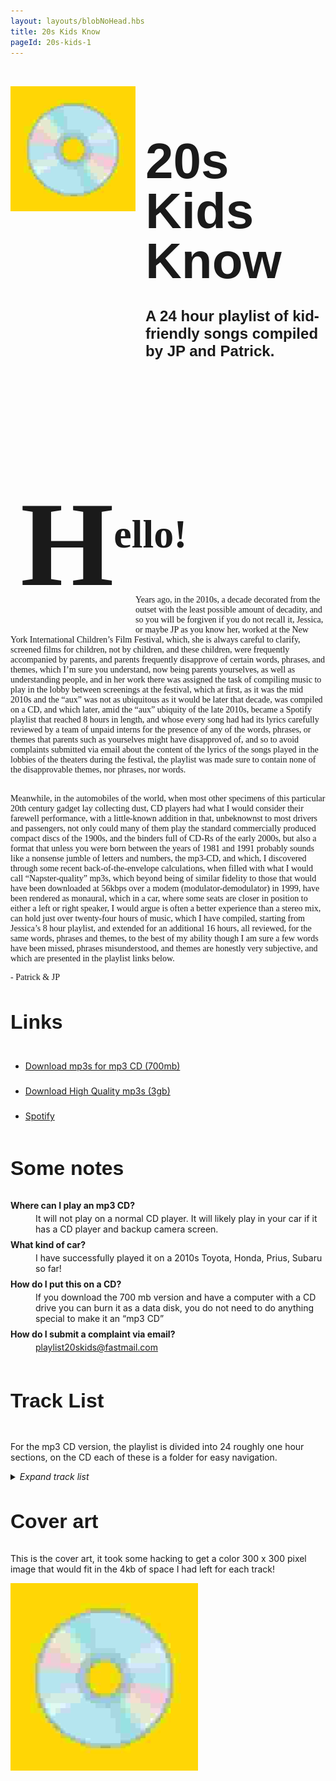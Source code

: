 ```yaml
---
layout: layouts/blobNoHead.hbs
title: 20s Kids Know
pageId: 20s-kids-1
---
```


<style>
    h1, h2, h3 {
        font-family:  'CooperHewittOTF-Bold', sans-serif;
    }

    #top-heading h1 {
        font-size: 5rem;
        line-height: 5rem;
        margin-bottom: 0.5rem;
    }

    #top-heading h2 {
        font-family: 'CooperHewittOTF-Medium', sans-serif;
        font-size: 1.5rem;
    }

    h3 {
        font-size: 2rem;
    }


    #top-heading img {
        margin-top: 2rem;
        margin-right: 1rem;
        width: 200px;
        height: 200px;
    }

    #letter #hello {
        font-size: 4rem;
        vertical-align: top; 
        padding: 1rem;
        font-family: georgia;
    }

    #letter {
        font-family: georgia;
    }

    #letter #h {
        font-size: 12rem;
        position: relative;
        top: 60px;
        
    }

    dl dt {
        font-weight: bold;
        margin: 0.5rem 0 0.25rem;
    }

    @media (max-width: 600px) {
        #top-heading {
            flex-direction: column;
        }

        #top-heading h1 {
            line-height: 5rem;
            margin-bottom: 0.25rem;
        }

        #top-heading h2 {
            margin-top: 0.25rem;
        }

        #top-heading img {
            width: 100%;
            flex-basis: 100px;
            padding: 0px 40px;
            margin: 0;
        }

        #top-heading > div {
            display: inline-block;
            text-align: center;
        }
    }
</style>

<div id="top-heading" style="display: flex;">
    <img src="/images/pages/20s-kids/c.jpg">
    <div>
        <h1>20s Kids Know</h1>
        <h2>A 24 hour playlist of kid-friendly songs compiled by JP and Patrick.</h2>
    </div>
</div>

<div id="letter">
    <h3 id="hello"><span id="h">H</span><span>ello!</span></h3>
    <div style="width: 200px; height: 50px; float: left;"></div>
    <p style="position: relative; top: -50px; margin-bottom: Calc(-50px + 1rem);">Years ago, in the 2010s, a decade decorated from the outset with the least possible amount of decadity, and so you will be forgiven if you do not recall it, Jessica, or maybe JP as you know her, worked at the New York International Children’s Film Festival, which, she is always careful to clarify, screened films for children, not by children, and these children, were frequently accompanied by parents, and parents frequently disapprove of certain words, phrases, and themes, which I’m sure you understand, now being parents yourselves, as well as understanding people, and in her work there was assigned the task of compiling music to play in the lobby between screenings at the festival, which at first, as it was the mid 2010s and the “aux” was not as ubiquitous as it would be later that decade, was compiled on a CD, and which later, amid the “aux” ubiquity of the late 2010s, became a Spotify playlist that reached 8 hours in length, and whose every song had had its lyrics carefully reviewed by a team of unpaid interns for the presence of any of the words, phrases, or themes that parents such as yourselves might have disapproved of, and so to avoid complaints submitted via email about the content of the lyrics of the songs played in the lobbies of the theaters during the festival, the playlist was made sure to contain none of the disapprovable themes, nor phrases, nor words.</p>
    <p>Meanwhile, in the automobiles of the world, when most other specimens of this particular 20th century gadget lay collecting dust, CD players had what I would consider their farewell performance, with a little-known addition in that, unbeknownst to most drivers and passengers, not only could many of them play the standard commercially produced compact discs of the 1900s, and the binders full of CD-Rs of the early 2000s, but also a format that unless you were born between the years of 1981 and 1991 probably sounds like a nonsense jumble of letters and numbers, the mp3-CD, and which, I discovered through some recent back-of-the-envelope calculations, when filled with what I would call “Napster-quality” mp3s, which beyond being of similar fidelity to those that would have been downloaded at 56kbps over a modem (modulator-demodulator) in 1999, have been rendered as monaural, which in a car, where some seats are closer in position to either a left or right speaker, I would argue is often a better experience than a stereo mix, can hold just over twenty-four hours of music, which I have compiled, starting from Jessica’s 8 hour playlist, and extended for an additional 16 hours, all reviewed, for the same words, phrases and themes, to the best of my ability though I am sure a few words have been missed, phrases misunderstood, and themes are honestly very subjective, and which are presented in the playlist links below.</p>
    <p>- Patrick & JP</p>
</div>

### Links

<ul style="line-height: 2.5rem;">
    <li><a href="https://drive.google.com/file/d/1idvBnr2tyPFlK5fr9_83A2SkDd5H8IiP/view?usp=drive_link" target="_blank">Download mp3s for mp3 CD (700mb)</a></li>
    <li><a href="https://drive.google.com/file/d/1NbnnYs_H9Yo-1jA1pIPNbdTAGYLOvo83/view?usp=sharing" target="_blank">Download High Quality mp3s (3gb)</a></li>
    <li><a href="https://open.spotify.com/playlist/7MIohSL17Dv94PAefraLq5?si=07549ee88d354f59" target="_blank">Spotify</a></li>
</ul>

### Some notes

<dl>
<dt>Where can I play an mp3 CD?</dt>
<dd>It will not play on a normal CD player. It will likely play in your car if it has a CD player and backup camera screen.</dd>
<dt>What kind of car?</dt>
<dd>I have successfully played it on a 2010s Toyota, Honda, Prius, Subaru so far!</dd>
<dt>How do I put this on a CD?</dt>
<dd>If you download the 700 mb version and have a computer with a CD drive you can burn it as a data disk, you do not need to do anything special to make it an “mp3 CD”</dd>
<dt>How do I submit a complaint via email?</dt>
<dd><a href="mailto:playlist20skids@fastmail.com">playlist20skids@fastmail.com</a>
</dl>

<h3 style="display: inline-block;">Track List</h3>
<p>For the mp3 CD version, the playlist is divided into 24 roughly one hour sections, on the CD each of these is a folder for easy navigation.</p>
<details>
    <summary><em style="display: inline-block;">Expand track list</em></summary>

    <ol>
        <li>
            <h4>Let's Get Loud</h4>
            <ol>
                <li>Cheryl Lynn - Got to Be Real</li>
                <li>Pointer Sisters - Neutron Dance</li>
                <li>Queen - You’re My Best Friend</li>
                <li>Fleetwood Mac - Everywhere</li>
                <li>Billy Preston - Nothing From Nothing</li>
                <li>Joan Jett and the Blackhearts - Wooly Bully</li>
                <li>Annie - Heartbeat</li>
                <li>Kate Bush - Hounds of Love</li>
                <li>Pixies - Dig For Fire</li>
                <li>Eric B. & Rakim - Don’t Sweat the Technique</li>
                <li>Jennifer Lopez - Let’s Get Loud</li>
                <li>Bomba Estéreo - Soy Yo</li>
                <li>Sylvan Esso - Ferris Wheel</li>
                <li>Portugal. The Man - Feel It Still</li>
                <li>The Strokes - You Only Live Once</li>
                <li>Roy Orbison - You Got It</li>
                <li>Helado Negro - Best for You and Me</li>
                <li>The Replacements - Can't Hardly Wait</li>
                <li>Feist - 1 2 3 4</li>
            </ol>
        </li>
        <li>
            <h4>Never Can Tell</h4>
            <ol>
                <li>Valerie June - Shakedown</li>
                <li>T. Rex - Mambo Sun</li>
                <li>Sly & The Family Stone - Dance To The Music</li>
                <li>Sister Sledge - We Are Family</li>
                <li>Patrice Rushen - Forget Me Nots</li>
                <li>Run‐D.M.C. - King of Rock</li>
                <li>Alice Cooper - No More Mr. Nice Guy</li>
                <li>The Linda Lindas - Nothing Would Change</li>
                <li>Brian Eno - Needle In The Camel's Eye</li>
                <li>Dick Dale - Misirlou</li>
                <li>Emmylou Harris - (You Never Can Tell) C'Est La Vie</li>
                <li>Ella Fitzgerald - Come On-a My House</li>
                <li>Elvis Presley - (Marie's The Name) His Latest Flame</li>
                <li>The Supremes - I Hear A Symphony</li>
                <li>The Staple Singers - I'll Take You There</li>
                <li>The Temptations - Just My Imagination (Running Away With Me)</li>
                <li>Elis Regina & Tom Jobim - Águas de março</li>
                <li>Hermanos Gutiérrez - Low Sun</li>
            </ol>
        </li>
        <li>
            <h4>On the Moon</h4>
            <ol>
                <li>Ace Frehley - New York Groove</li>
                <li>Bonnie Raitt - Something to Talk About</li>
                <li>Rockpile - If Sugar Was As Sweet As You</li>
                <li>Blondie - Heart of Glass (7" version)</li>
                <li>The B-52's - Rock Lobster</li>
                <li>Ramones - Howling at the Moon (Sha-La-La)</li>
                <li>Alabama Shakes - Hold On</li>
                <li>Chicago - 25 or 6 to 4</li>
                <li>Arthur Russell - This Is How We Walk On The Moon</li>
                <li>Annie Lennox - Little Bird</li>
                <li>Bangles - Going Down to Liverpool</li>
                <li>Best Coast - Feeling Ok</li>
                <li>Billy Preston - Will It Go Round In Circles</li>
                <li>The Clash - Gates Of The West</li>
                <li>TV On The Radio - Caffeinated Consciousness</li>
            </ol>
        </li>
        <li>
            <h4>Want to Have Fun</h4>
            <ol>
                <li>R.E.M. - Stand</li>
                <li>Talking Heads - Thank You for Sending Me an Angel</li>
                <li>Lucy Dacus - Dancing in the Dark</li>
                <li>St. Vincent - Digital Witness</li>
                <li>Sugarcubes - Eat the Menu</li>
                <li>Kevin Rowland & Dexys Midnight Runners - Jackie Wilson Said (I'm in Heaven When You Smile)</li>
                <li>Depeche Mode - Just Can't Get Enough</li>
                <li>Blondie - One Way Or Another</li>
                <li>Iggy Pop - The Passenger</li>
                <li>They Might Be Giants - Doctor Worm</li>
                <li>Belle and Sebastian - Funny Little Frog</li>
                <li>Cyndi Lauper - Girls Just Want to Have Fun</li>
                <li>Chairlift - I Belong in Your Arms</li>
                <li>The Clash - Rudie can't fail</li>
                <li>Heart - Straight On</li>
                <li>Grace Jones - La Vie en rose</li>
            </ol>
        </li>
        <li>
            <h4>Unfettered and Alive</h4>
            <ol>
                <li>Johnny Cash - Come in Stranger</li>
                <li>The Judds - Girls Night Out</li>
                <li>Dolly Parton - Coat Of Many Colors</li>
                <li>Hank Williams - Jambalaya (On the Bayou)</li>
                <li>Gram Parsons - I Can't Dance</li>
                <li>Jorge Ben - Taj Mahal</li>
                <li>Natalia Lafourcade - Hasta la raíz</li>
                <li>Ray Charles - Hey, Good Lookin’</li>
                <li>Ringo Starr - It Don't Come Easy</li>
                <li>Sharon Jones & the Dap‐Kings - How Long Do I Have To Wait For You?</li>
                <li>Altin Gün - Yüce Dag Basinda</li>
                <li>Otis Redding - Shake</li>
                <li>Roy Orbison - Dream Baby</li>
                <li>Joni Mitchell - Free Man in Paris</li>
                <li>Laura Mvula - Green Garden</li>
                <li>Nina Simone - I Put a Spell on You</li>
                <li>Frank Sinatra and Count Basie and his Orchestra - Looking at the World Through Rose Colored Glasses</li>
                <li>Mary Chapin Carpenter - Down at the Twist and Shout</li>
                <li>Neko Case - I'm An Animal</li>
                <li>Norah Jones - Sunrise</li>
            </ol>
        </li>
        <li>
            <h4>Ma-ma-se</h4>
            <ol>
                <li>Miami Sound Machine - Conga</li>
                <li>Shakira - Estoy aquí</li>
                <li>Earth, Wind & Fire - Let's Groove</li>
                <li>Santogold - L.E.S Artistes</li>
                <li>France Gall - Ella, Elle L'a</li>
                <li>George McCrae - You Can Have It All</li>
                <li>Herbie Hancock - Watermelon Man</li>
                <li>Ibibio Sound Machine - The Talking Fish (Asem Usem Iyak)</li>
                <li>Kool & the Gang - Celebration</li>
                <li>Madonna - Lucky Star</li>
                <li>MC Hammer - U Can't Touch This</li>
                <li>Michael Jackson - Wanna Be Startin' Somethin'</li>
                <li>Sade - Paradise</li>
            </ol>
        </li>
        <li>
            <h4>Learn to Fly</h4>
            <ol>
                <li>Rostam - Wood</li>
                <li>OOIOO - Umo</li>
                <li>The Preatures - Is This How You Feel?</li>
                <li>The Cardigans - Hey! Get Out of My Way</li>
                <li>Devendra Banhart - Baby</li>
                <li>Blonde Redhead - Misery Is a Butterfly</li>
                <li>The Flaming Lips - Race for the Prize</li>
                <li>Grizzly Bear - Mourning Sound</li>
                <li>Karl Blau - Into The Nada</li>
                <li>Dear Nora - Morning Glories</li>
                <li>iji - California Window</li>
                <li>Bedouine - One of These Days</li>
                <li>Beyoncé, Tanner Adell, Brittney Spencer, Tiera Kennedy & Reyna Roberts - BLACKBIIRD</li>
                <li>Andrew Bird - Fake Palindromes</li>
                <li>Air Waves - Thunder</li>
                <li>Islands - Hallways</li>
            </ol>
        </li>
        <li>
            <h4>All Over the World</h4>
            <ol>
                <li>Horace Andy - Skylarking</li>
                <li>Hailu Mergia & The Walias Band - Yenuro Tesfa Alegne</li>
                <li>LaBelle - What Can I Do for You?</li>
                <li>Leon Bridges - Smooth Sailin'</li>
                <li>Marvin Gaye - Mercy Mercy Me (The Ecology)</li>
                <li>Bob Marley & The Wailers - Stir It Up</li>
                <li>Dionne Warwick - (There's) Always Something There To Remind Me</li>
                <li>Al Green - Let's Stay Together</li>
                <li>Carole King - Sweet Seasons</li>
                <li>Ella Fitzgerald - Too Marvelous for Words</li>
                <li>Isaac and his Orchestra - In The Mood / ??? / Take the A Train</li>
                <li>Eddie Kendricks - Date With The Rain</li>
                <li>Doris Wilson - Big Flame (Is Gonna Break My Heart In Two)</li>
                <li>Four Tops - Reach Out I'll Be There</li>
                <li>Laura Nyro and LaBelle - Monkey Time / Dancing In The Street</li>
                <li>The O'Jays - Love Train</li>
                <li>Stevie Wonder - Higher Ground</li>
                <li>Sister Nancy - Bam Bam</li>
            </ol>
        </li>
        <li>
            <h4>Under the Sea</h4>
            <ol>
                <li>The Beatles - Hello, Goodbye</li>
                <li>Billy Joel - The Longest Time</li>
                <li>Chicago - Saturday in the Park</li>
                <li>Fleetwood Mac - Don't Stop</li>
                <li>Simon & Garfunkel - A Hazy Shade of Winter</li>
                <li>Joni Mitchell - Big Yellow Taxi</li>
                <li>Marvin Gaye & Tammi Terrell - Ain't No Mountain High Enough</li>
                <li>The Beatles - Octopus's Garden</li>
                <li>Stevie Wonder - Uptight (Everything's Alright)</li>
                <li>France Gall - Poupée de cire, Poupée de son</li>
                <li>The Cars - Just What I Needed</li>
                <li>Bonnie Raitt - Me And The Boys</li>
                <li>Blondie - Hanging On The Telephone</li>
                <li>Electric Light Orchestra - Mr. Blue Sky</li>
                <li>The Beatles - Help!</li>
                <li>Aretha Franklin - Respect</li>
                <li>Nina Simone - In The Morning</li>
                <li>David Byrne & St. Vincent - Who</li>
                <li>Envelopes - Freejazz</li>
            </ol>
        </li>
        <li>
            <h4>Searching for a Real</h4>
            <ol>
                <li>Erykah Badu - Appletree</li>
                <li>Boyz II Men - Motownphilly (Remix Radio Edit)</li>
                <li>Daft Punk - Face To Face</li>
                <li>Gorillaz featuring Shaun Ryder - Dare</li>
                <li>Junior Senior - Move Your Feet</li>
                <li>Kurtis Blow - The Breaks</li>
                <li>The RAH Band - Messages from the Stars</li>
                <li>Bob Dylan - If Not For You</li>
                <li>France Gall - Il jouait du piano debout</li>
                <li>The Very Best - Kamphopo [Beautiful Girl]</li>
                <li>Stevie Wonder - Happy Birthday</li>
                <li>ESG - Dance</li>
                <li>Mary J. Blige - Real Love</li>
                <li>La rappresentante di lista - Ciao ciao</li>
            </ol>
        </li>
        <li>
            <h4>Tumbling Down</h4>
            <ol>
                <li>CeCe Peniston - Finally</li>
                <li>ABBA - Fernando</li>
                <li>Aaliyah - At Your Best (You Are Love)</li>
                <li>D'Angelo - Lady</li>
                <li>Carole King - I Feel The Earth Move</li>
                <li>Childish Gambino - Have Some Love</li>
                <li>Chaka Khan - I Feel for You</li>
                <li>Talking Heads - I Zimbra</li>
                <li>Suzanne Vega - Left Of Center</li>
                <li>T. Rex - I Love To Boogie</li>
                <li>Little Richard - Annie Is Back (Take 7)</li>
                <li>Sam Cooke - Twistin' The Night Away</li>
                <li>Yo La Tengo - Periodically Double or Triple</li>
                <li>Todd Rundgren - Bang The Drum All Day</li>
                <li>Shonen Knife - Osaka Rock City</li>
                <li>Missing Persons - Walking In L.A.</li>
            </ol>
        </li>
        <li>
            <h4>Blue Canary</h4>
            <ol>
                <li>Kate Bush - Cloudbusting</li>
                <li>Altered Images - Happy Birthday</li>
                <li>Big Star - September Gurls</li>
                <li>Dolly Mixture - Step Close Now</li>
                <li>Feist - Mushaboom</li>
                <li>Buckingham Nicks - Stephanie</li>
                <li>Jonathan Richman - Give Paris One More Chance</li>
                <li>Hurray for the Riff Raff - RHODODENDRON</li>
                <li>The Doobie Brothers - Listen to the Music</li>
                <li>Grateful Dead - I Know You Rider</li>
                <li>Jimmy Cliff - You Can Get It If You Really Want</li>
                <li>Las Cafeteras - "La Bamba Rebelde" by Las Cafeteras</li>
                <li>Os Mutantes - A Minha Menina</li>
                <li>The Beatles - Everybody's Got Something To Hide Except Me And My Monkey</li>
                <li>They Might Be Giants - Birdhouse In Your soul</li>
                <li>Raspberries - I'm a Rocker</li>
                <li>10,000 Maniacs - These Are Days</li>
            </ol>
        </li>
        <li>
            <h4>A Mountain</h4>
            <ol>
                <li>Blue Öyster Cult - Burnin' for You</li>
                <li>Heart - Never</li>
                <li>HAIM - The Wire</li>
                <li>Sylvan Esso - PARAD(w/m)E</li>
                <li>David Bowie - Let's Dance (Single Version)</li>
                <li>Thao & The Get Down Stay Down - The Feeling Kind</li>
                <li>Paul Simon - All Around the World or The Myth of Fingerprints</li>
                <li>Madonna - La Isla Bonita</li>
                <li>Mark Ronson feat. Amy Winehouse - Valerie</li>
                <li>The Supremes - You Can't Hurry Love</li>
                <li>Stevie Wonder - We Can Work It Out</li>
                <li>Aretha Franklin - I Say a Little Prayer</li>
                <li>The Beach Boys - Surfin' Safari</li>
                <li>Dionne Warwick - Blowin’ in the Wind</li>
                <li>Donovan - There Is A Mountain</li>
                <li>Buck Owens and His Buckaroos - My Heart Skips a Beat</li>
                <li>Patsy Cline - Walkin' After Midnight</li>
                <li>Antônio Carlos Jobim - Wave</li>
            </ol>
        </li>
        <li>
            <h4>Rising Sun</h4>
            <ol>
                <li>Clifford Brown & Max Roach - Take the “A” Train</li>
                <li>Cécile McLorin Salvant - I Didn't Know What Time It Was</li>
                <li>Bobby Womack - Fly Me to the Moon</li>
                <li>Chet Atkins - Gallopin' Guitar</li>
                <li>Ella Fitzgerald - Rough Ridin’</li>
                <li>Dinah Washington - September In The Rain</li>
                <li>Irma Thomas - Time Is on My Side</li>
                <li>Akiko Yano - Harusaki Kobeni</li>
                <li>Tito Puente - Cual Es La Idea (What's The Idea)</li>
                <li>Serge Gainsbourg - Le poinçonneur des Lilas</li>
                <li>Charlie Parker - Crazeology</li>
                <li>Louis Prima - Yes, We Have No Bananas</li>
                <li>Gilberto Gil - Expresso 2222</li>
                <li>Oumou Sangaré - Diaraby Nene</li>
                <li>Sade - Kiss Of Life</li>
                <li>Bob Marley & The Wailers - Three Little Birds</li>
                <li>Sly & The Family Stone - Everyday People</li>
                <li>Ibibio Sound Machine - All That You Want</li>
            </ol>
        </li>
        <li>
            <h4>Ready to Go Now</h4>
            <ol>
                <li>Aaliyah - Are You That Somebody?</li>
                <li>Mary J. Blige - Just Fine</li>
                <li>Yoko Ono With Shitake Monkey - O'Oh</li>
                <li>Digable Planets - Where I’m From</li>
                <li>Bad Bunny & Bomba Estéreo - Ojitos lindos</li>
                <li>Marina Lima - Fullgás</li>
                <li>Ramones - Sheena Is A Punk Rocker</li>
                <li>La Sera - Please Be My Third Eye</li>
                <li>Bomba Estéreo - Internacionales</li>
                <li>Kendrick Lamar - Now Or Never (Feat. Mary J. Blige)</li>
                <li>Little Dragon - Ritual Union</li>
                <li>Destiny's Child - So Good</li>
                <li>A Tribe Called Quest - Can I Kick It</li>
                <li>The Avalanches - Since I Left You</li>
                <li>The Coup - The Magic Clap</li>
                <li>Diana Ross - I'm Coming Out</li>
            </ol>
        </li>
        <li>
            <h4>Old Time</h4>
            <ol>
                <li>Billy Joel - It's Still Rock and Roll to Me</li>
                <li>Dolly Parton - 9 To 5</li>
                <li>Bob Dylan - Country Pie (take 2)</li>
                <li>Sister Rosetta Tharpe - 99 1/2 Won't Do</li>
                <li>Carl Perkins - Blue Suede Shoes</li>
                <li>Aretha Franklin - Think</li>
                <li>Booker T. & The M.G.'s - Green Onions</li>
                <li>Curtis Mayfield - Move On Up</li>
                <li>Emotions - Best Of My Love</li>
                <li>Dusty Springfield - I Only Want to Be With You</li>
                <li>George Harrison - Wah‐Wah</li>
                <li>Rufus - Walkin’ in the Sun</li>
                <li>Les Paul & Mary Ford - How High The Moon</li>
                <li>Chuck Berry - Roll Over Beethoven</li>
                <li>Bob Seger & the Silver Bullet Band - Old Time Rock & Roll</li>
                <li>Stevie Wonder - Sir Duke</li>
                <li>Dr. John - Right Place Wrong Time</li>
                <li>The Go-Go's - Our Lips Are Sealed</li>
            </ol>
        </li>
        <li>
            <h4>A Proper House</h4>
            <ol>
                <li>Broken Social Scene - 7/4 (Shoreline)</li>
                <li>Best Coast - The Only Place</li>
                <li>Belle and Sebastian - I’m a Cuckoo</li>
                <li>Christine and the Queens - Christine</li>
                <li>Dan Croll - From Nowhere</li>
                <li>Bleached - Wednesday Night Melody</li>
                <li>Yo La Tengo - You Can Have It All</li>
                <li>Lucius - The Punisher</li>
                <li>Wilco - I'm Always In Love</li>
                <li>of Montreal - Wraith Pinned to the Mist and Other Games</li>
                <li>Islands - The Weekend</li>
                <li>Sufjan Stevens - Video Game</li>
                <li>Animal Collective - My Girls</li>
                <li>The Apples In Stereo - Energy</li>
                <li>Jonathan Richman & The Modern Lovers - Vincent Van Gogh</li>
            </ol>
        </li>
        <li>
            <h4>Clap Your Hands</h4>
            <ol>
                <li>Pretenders - Message of Love</li>
                <li>Talking Heads - Road To Nowhere</li>
                <li>Steely Dan - Reelin' In The Years</li>
                <li>La Luz - Cicada</li>
                <li>Tame Impala - Feels Like We Only Go Backwards</li>
                <li>XTC - Earn Enough for Us</li>
                <li>Tacocat - I Love Seattle</li>
                <li>Laura Branigan - Gloria</li>
                <li>Diana Ross - The Boss</li>
                <li>Chic - Everybody Dance</li>
                <li>Aretha Franklin & Eurythmics - Sisters Are Doin’ It for Themselves</li>
                <li>Blondie - Denis</li>
                <li>Elton John - Crocodile Rock</li>
                <li>Altered Images - I Could Be Happy</li>
                <li>Habibi - I Got The Moves</li>
                <li>The B-52's - Roam</li>
            </ol>
        </li>
        <li>
            <h4>Favorite Song</h4>
            <ol>
                <li>Arthur Russell - Planted a Thought</li>
                <li>Andrew Bird - Roma Fade</li>
                <li>The Fiery Furnaces - Here Comes the Summer</li>
                <li>The Go-Go's - We Got the Beat</li>
                <li>Elvis Costello - Pump It Up</li>
                <li>The Go! Team - Get It Together</li>
                <li>Lamp - 最終列車は25時</li>
                <li>Belle and Sebastian - We Are the Sleepyheads</li>
                <li>The Apples In Stereo - Tidal Wave</li>
                <li>Emiliana Torrini - Jungle Drum</li>
                <li>Deerhoof - Con Sordino</li>
                <li>Erin McKeown - Slung-lo</li>
                <li>The Feelies - Fa Cé‐La</li>
                <li>Dirty Projectors - Break-Thru</li>
                <li>The Field Mice - If You Need Someone</li>
                <li>Julien Baker, Torres - Sylvia</li>
                <li>Corinne Bailey Rae - Put Your Records On</li>
                <li>Fleetwood Mac - Dreams</li>
            </ol>
        </li>
        <li>
            <h4>Feel Good</h4>
            <ol>
                <li>Pixies - La La Love You</li>
                <li>Marnie Stern - Nothing is Easy</li>
                <li>New York Dolls - Jet Boy</li>
                <li>Bleached - Next Stop</li>
                <li>Heavenly - Our Love Is Heavenly</li>
                <li>The Pretenders - Don't Get Me Wrong</li>
                <li>The Rolling Stones - Get Off of My Cloud</li>
                <li>R.E.M. - It's The End Of The World As We Know It (And I Feel Fine)</li>
                <li>Katrina and the Waves - Walking on Sunshine</li>
                <li>Rufus - You Got the Love</li>
                <li>Albert Hammond, Jr. - In Transit</li>
                <li>Fishmans - Wasurechau Hitotoki</li>
                <li>Dan Croll - Tokyo</li>
                <li>Missing Persons - Destination Unknown</li>
                <li>Pat Benatar - Anxiety (Get Nervous)</li>
            </ol>
        </li>
        <li>
            <h4>Evil Machines</h4>
            <ol>
                <li>Lenny Kravitz - Fly Away</li>
                <li>The Flaming Lips - Yoshimi Battles the Pink Robots, Pt.1</li>
                <li>Blind Melon - No Rain</li>
                <li>Woody Guthrie - Car song</li>
                <li>Daughter of Swords - Gem</li>
                <li>Dixie Chicks - Wide Open Spaces</li>
                <li>The Cranberries - Dreams</li>
                <li>The Rentals - Friends Of P.</li>
                <li>Metronomy - The Look</li>
                <li>Aaradhna - Keep My Cool</li>
                <li>Erykah Badu - Didn't Cha Know</li>
                <li>Madness - Our House</li>
                <li>KT Tunstall - Suddenly I See</li>
                <li>The New Pornographers - Mass Romantic</li>
                <li>Dolly Mixture - Remember This</li>
                <li>Joan Armatrading - Me Myself I</li>
            </ol>
        </li>
        <li>
            <h4>Better Knock</h4>
            <ol>
                <li>Ibibio Sound Machine - Give Me A Reason</li>
                <li>Michael Jackson - Man In The Mirror</li>
                <li>Amii Stewart - Knock On Wood (1979 7'' Mix)</li>
                <li>Lizzy Mercier Descloux - Fire</li>
                <li>Natalie Prass - Sisters</li>
                <li>tUnE-YaRdS - Heart Attack</li>
                <li>Edan - Fumbling Over Words That Rhyme</li>
                <li>Melody - El Baile del Gorila</li>
                <li>Eric B. & Rakim - I Know You Got Soul</li>
                <li>Calexico - Cumbia De Donde</li>
                <li>Return to Forever feat. Chick Corea - Dayride</li>
                <li>David Byrne - Don't Fence Me In</li>
                <li>Kacy Hill - Arm's Length</li>
                <li>Chicano Batman - El Jalapeño</li>
                <li>Roxy Music - Angel Eyes</li>
                <li>Billy Preston - Blackbird</li>
            </ol>
        </li>
        <li>
            <h4>Another Word</h4>
            <ol>
                <li>The Linda Lindas - Too Many Things</li>
                <li>Toots and the Maytals - Funky Kingston</li>
                <li>Os Mutantes - Panis et circenses</li>
                <li>Janis Joplin - Me And Bobby McGee</li>
                <li>Elvis Presley - All Shook Up</li>
                <li>Johnny Cash - I Walk the Line</li>
                <li>The Kinks - This Time Tomorrow</li>
                <li>Joni Mitchell - Chelsea Morning</li>
                <li>Cat Stevens - Peace Train</li>
                <li>Rhiannon Giddens - Shake Sugaree</li>
                <li>Norah Jones - Don't Know Why</li>
                <li>Bruce Springsteen - Growin' Up</li>
                <li>Thao Nguyen - Eleven</li>
                <li>Rubblebucket - Came Out of a Lady</li>
                <li>Herbert - The Movers And The Shakers</li>
                <li>Charlie Parker & Dizzy Gillespie - Leap Frog</li>
                <li>Django Reinhardt - I'll See You in My Dreams</li>
            </ol>
        </li>
        <li>
            <h4>To Your Door</h4>
            <ol>
                <li>John Lewis - Baby Bay</li>
                <li>Beyoncé - Halo</li>
                <li>Talk Talk - It's My Life</li>
                <li>Talking Heads - This Must Be the Place (Naive Melody)</li>
                <li>Tom Petty - Wildflowers</li>
                <li>Stevie Wonder - Signed, Sealed, Delivered, I'm Yours</li>
                <li>Taj Mahal - Happy Just To Be Like I Am</li>
                <li>Bill Withers - Lovely Day</li>
                <li>Stereolab - Neon Beanbag</li>
                <li>Belle and Sebastian - Legal man</li>
                <li>Nelcy Sedibe - Holotelani</li>
                <li>Dr. Dog - Heart It Races (Cover Version)</li>
                <li>Metric - Now or Never Now</li>
                <li>Madonna - Holiday</li>
                <li>Mama Cass Elliot - Make Your Own Kind Of Music</li>
                <li>Aretha Franklin - The Long and Winding Road</li>
            </ol>
        </li>

</details>

### Cover art

This is the cover art, it took some hacking to get a color 300 x 300 pixel image that would fit in the 4kb of space I had left for each track!

<img src="/images/pages/20s-kids/c.jpg" />
